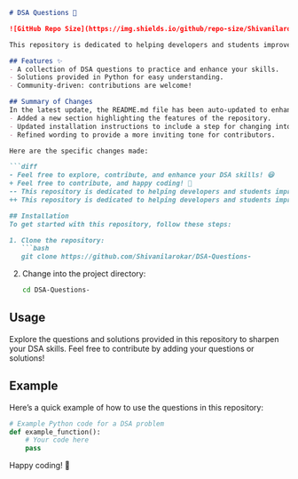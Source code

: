 ```markdown
# DSA Questions 🚀

![GitHub Repo Size](https://img.shields.io/github/repo-size/Shivanilarokar/DSA-Questions-) ![Contributors](https://img.shields.io/github/contributors/Shivanilarokar/DSA-Questions-) ![Issues](https://img.shields.io/github/issues/Shivanilarokar/DSA-Questions-)

This repository is dedicated to helping developers and students improve their skills in Data Structures and Algorithms (DSA) through a collection of curated questions and solutions.

## Features ✨
- A collection of DSA questions to practice and enhance your skills.
- Solutions provided in Python for easy understanding.
- Community-driven: contributions are welcome!

## Summary of Changes
In the latest update, the README.md file has been auto-updated to enhance clarity and encourage contributions. The following changes were made:
- Added a new section highlighting the features of the repository.
- Updated installation instructions to include a step for changing into the project directory.
- Refined wording to provide a more inviting tone for contributors.

Here are the specific changes made:

```diff
- Feel free to explore, contribute, and enhance your DSA skills! 😃
+ Feel free to contribute, and happy coding! 🎉
-- This repository is dedicated to helping developers and students improve their skills in Data Structures and Algorithms (DSA) through a collection of curated questions and solutions.
++ This repository is dedicated to helping developers and students improve their skills in Data Structures and Algorithms (DSA) through a collection of curated questions and solutions.

## Installation
To get started with this repository, follow these steps:

1. Clone the repository:
   ```bash
   git clone https://github.com/Shivanilarokar/DSA-Questions-
   ```
2. Change into the project directory:
   ```bash
   cd DSA-Questions-
   ```

## Usage
Explore the questions and solutions provided in this repository to sharpen your DSA skills. Feel free to contribute by adding your questions or solutions!

## Example
Here’s a quick example of how to use the questions in this repository:

```python
# Example Python code for a DSA problem
def example_function():
    # Your code here
    pass
```

Happy coding! 🎉
```